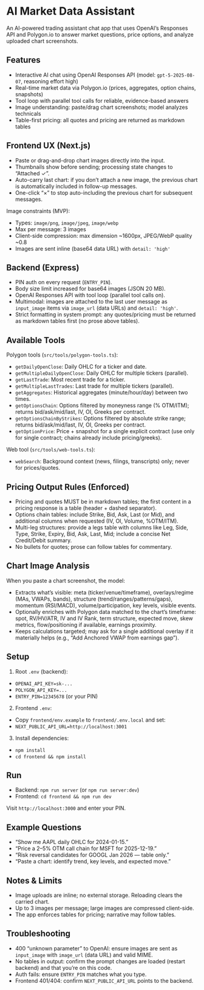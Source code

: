 # AI Market Data Assistant

An AI-powered trading assistant chat app that uses OpenAI’s Responses API and Polygon.io to answer market questions, price options, and analyze uploaded chart screenshots.

## Features

- Interactive AI chat using OpenAI Responses API (model: `gpt-5-2025-08-07`, reasoning effort high)
- Real-time market data via Polygon.io (prices, aggregates, option chains, snapshots)
- Tool loop with parallel tool calls for reliable, evidence-based answers
- Image understanding: paste/drag chart screenshots; model analyzes technicals
- Table-first pricing: all quotes and pricing are returned as markdown tables

## Frontend UX (Next.js)

- Paste or drag-and-drop chart images directly into the input.
- Thumbnails show before sending; processing state changes to “Attached ✓”.
- Auto-carry last chart: if you don’t attach a new image, the previous chart is automatically included in follow-up messages.
- One-click “×” to stop auto-including the previous chart for subsequent messages.

Image constraints (MVP):
- Types: `image/png`, `image/jpeg`, `image/webp`
- Max per message: 3 images
- Client-side compression: max dimension ~1600px, JPEG/WebP quality ~0.8
- Images are sent inline (base64 data URL) with `detail: 'high'`

## Backend (Express)

- PIN auth on every request (`ENTRY_PIN`).
- Body size limit increased for base64 images (JSON 20 MB).
- OpenAI Responses API with tool loop (parallel tool calls on).
- Multimodal: images are attached to the last user message as `input_image` items via `image_url` (data URLs) and `detail: 'high'`.
- Strict formatting in system prompt: any quotes/pricing must be returned as markdown tables first (no prose above tables).

## Available Tools

Polygon tools (`src/tools/polygon-tools.ts`):
- `getDailyOpenClose`: Daily OHLC for a ticker and date.
- `getMultipleDailyOpenClose`: Daily OHLC for multiple tickers (parallel).
- `getLastTrade`: Most recent trade for a ticker.
- `getMultipleLastTrades`: Last trade for multiple tickers (parallel).
- `getAggregates`: Historical aggregates (minute/hour/day) between two times.
- `getOptionsChain`: Options filtered by moneyness range (% OTM/ITM); returns bid/ask/mid/last, IV, OI, Greeks per contract.
- `getOptionsChainByStrikes`: Options filtered by absolute strike range; returns bid/ask/mid/last, IV, OI, Greeks per contract.
- `getOptionPrice`: Price + snapshot for a single explicit contract (use only for single contract; chains already include pricing/greeks).

Web tool (`src/tools/web-tools.ts`):
- `webSearch`: Background context (news, filings, transcripts) only; never for prices/quotes.

## Pricing Output Rules (Enforced)

- Pricing and quotes MUST be in markdown tables; the first content in a pricing response is a table (header + dashed separator).
- Options chain tables: include Strike, Bid, Ask, Last (or Mid), and additional columns when requested (IV, OI, Volume, %OTM/ITM).
- Multi-leg structures: provide a legs table with columns like Leg, Side, Type, Strike, Expiry, Bid, Ask, Last, Mid; include a concise Net Credit/Debit summary.
- No bullets for quotes; prose can follow tables for commentary.

## Chart Image Analysis

When you paste a chart screenshot, the model:
- Extracts what’s visible: meta (ticker/venue/timeframe), overlays/regime (MAs, VWAPs, bands), structure (trend/ranges/patterns/gaps), momentum (RSI/MACD), volume/participation, key levels, visible events.
- Optionally enriches with Polygon data matched to the chart’s timeframe: spot, RV/HV/ATR, IV and IV Rank, term structure, expected move, skew metrics, flow/positioning if available, earnings proximity.
- Keeps calculations targeted; may ask for a single additional overlay if it materially helps (e.g., “Add Anchored VWAP from earnings gap”).

## Setup

1) Root `.env` (backend):
- `OPENAI_API_KEY=sk-...`
- `POLYGON_API_KEY=...`
- `ENTRY_PIN=12345678` (or your PIN)

2) Frontend `.env`:
- Copy `frontend/env.example` to `frontend/.env.local` and set:
- `NEXT_PUBLIC_API_URL=http://localhost:3001`

3) Install dependencies:
- `npm install`
- `cd frontend && npm install`

## Run

- Backend: `npm run server` (or `npm run server:dev`)
- Frontend: `cd frontend && npm run dev`

Visit `http://localhost:3000` and enter your PIN.

## Example Questions

- “Show me AAPL daily OHLC for 2024-01-15.”
- “Price a 2–5% OTM call chain for MSFT for 2025-12-19.”
- “Risk reversal candidates for GOOGL Jan 2026 — table only.”
- “Paste a chart: identify trend, key levels, and expected move.”

## Notes & Limits

- Image uploads are inline; no external storage. Reloading clears the carried chart.
- Up to 3 images per message; large images are compressed client-side.
- The app enforces tables for pricing; narrative may follow tables.

## Troubleshooting

- 400 “unknown parameter” to OpenAI: ensure images are sent as `input_image` with `image_url` (data URL) and valid MIME.
- No tables in output: confirm the prompt changes are loaded (restart backend) and that you’re on this code.
- Auth fails: ensure `ENTRY_PIN` matches what you type.
- Frontend 401/404: confirm `NEXT_PUBLIC_API_URL` points to the backend.
